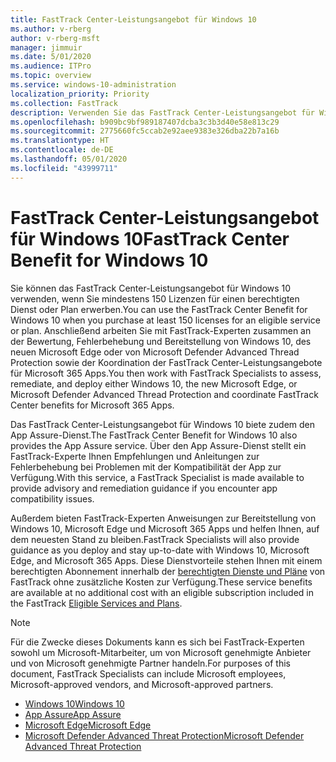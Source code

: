 ```yaml
---
title: FastTrack Center-Leistungsangebot für Windows 10
ms.author: v-rberg
author: v-rberg-msft
manager: jimmuir
ms.date: 5/01/2020
ms.audience: ITPro
ms.topic: overview
ms.service: windows-10-administration
localization_priority: Priority
ms.collection: FastTrack
description: Verwenden Sie das FastTrack Center-Leistungsangebot für Windows 10, wenn Sie *mindestens* 150 Lizenzen für einen berechtigten Dienst oder Plan erwerben.
ms.openlocfilehash: b909bc9bf989187407dcba3c3b3d40e58e813c29
ms.sourcegitcommit: 2775660fc5ccab2e92aee9383e326dba22b7a16b
ms.translationtype: HT
ms.contentlocale: de-DE
ms.lasthandoff: 05/01/2020
ms.locfileid: "43999711"
---
```

# <a name="fasttrack-center-benefit-for-windows-10"></a><span data-ttu-id="b592d-103">FastTrack Center-Leistungsangebot für Windows 10</span><span class="sxs-lookup"><span data-stu-id="b592d-103">FastTrack Center Benefit for Windows 10</span></span>

<span data-ttu-id="b592d-104">Sie können das FastTrack Center-Leistungsangebot für Windows 10 verwenden, wenn Sie mindestens 150 Lizenzen für einen berechtigten Dienst oder Plan erwerben.</span><span class="sxs-lookup"><span data-stu-id="b592d-104">You can use the FastTrack Center Benefit for Windows 10 when you purchase at least 150 licenses for an eligible service or plan.</span></span> <span data-ttu-id="b592d-105">Anschließend arbeiten Sie mit FastTrack-Experten zusammen an der Bewertung, Fehlerbehebung und Bereitstellung von Windows 10, des neuen Microsoft Edge oder von Microsoft Defender Advanced Thread Protection sowie der Koordination der FastTrack Center-Leistungsangebote für Microsoft 365 Apps.</span><span class="sxs-lookup"><span data-stu-id="b592d-105">You then work with FastTrack Specialists to assess, remediate, and deploy either Windows 10, the new Microsoft Edge, or Microsoft Defender Advanced Thread Protection and coordinate FastTrack Center benefits for Microsoft 365 Apps.</span></span> 

<span data-ttu-id="b592d-106">Das FastTrack Center-Leistungsangebot für Windows 10 biete zudem den App Assure-Dienst.</span><span class="sxs-lookup"><span data-stu-id="b592d-106">The FastTrack Center Benefit for Windows 10 also provides the App Assure service.</span></span> <span data-ttu-id="b592d-107">Über den App Assure-Dienst stellt ein FastTrack-Experte Ihnen Empfehlungen und Anleitungen zur Fehlerbehebung bei Problemen mit der Kompatibilität der App zur Verfügung.</span><span class="sxs-lookup"><span data-stu-id="b592d-107">With this service, a FastTrack Specialist is made available to provide advisory and remediation guidance if you encounter app compatibility issues.</span></span> 

<span data-ttu-id="b592d-108">Außerdem bieten FastTrack-Experten Anweisungen zur Bereitstellung von Windows 10, Microsoft Edge und Microsoft 365 Apps und helfen Ihnen, auf dem neuesten Stand zu bleiben.</span><span class="sxs-lookup"><span data-stu-id="b592d-108">FastTrack Specialists will also provide guidance as you deploy and stay up-to-date with Windows 10, Microsoft Edge, and Microsoft 365 Apps.</span></span> <span data-ttu-id="b592d-109">Diese Dienstvorteile stehen Ihnen mit einem berechtigten Abonnement innerhalb der [berechtigten Dienste und Pläne](M365-eligible-services-and-plans.md) von FastTrack ohne zusätzliche Kosten zur Verfügung.</span><span class="sxs-lookup"><span data-stu-id="b592d-109">These service benefits are available at no additional cost with an eligible subscription included in the FastTrack [Eligible Services and Plans](M365-eligible-services-and-plans.md).</span></span>
  
> [!NOTE]
> <span data-ttu-id="b592d-110">Für die Zwecke dieses Dokuments kann es sich bei FastTrack-Experten sowohl um Microsoft-Mitarbeiter, um von Microsoft genehmigte Anbieter und von Microsoft genehmigte Partner handeln.</span><span class="sxs-lookup"><span data-stu-id="b592d-110">For purposes of this document, FastTrack Specialists can include Microsoft employees, Microsoft-approved vendors, and Microsoft-approved partners.</span></span> 
    
- [<span data-ttu-id="b592d-111">Windows 10</span><span class="sxs-lookup"><span data-stu-id="b592d-111">Windows 10</span></span>](Win-10-windows-10.md)
- [<span data-ttu-id="b592d-112">App Assure</span><span class="sxs-lookup"><span data-stu-id="b592d-112">App Assure</span></span>](Win-10-app-assure.md)
- [<span data-ttu-id="b592d-113">Microsoft Edge</span><span class="sxs-lookup"><span data-stu-id="b592d-113">Microsoft Edge</span></span>](Win-10-microsoft-edge.md)
- [<span data-ttu-id="b592d-114">Microsoft Defender Advanced Threat Protection</span><span class="sxs-lookup"><span data-stu-id="b592d-114">Microsoft Defender Advanced Threat Protection</span></span>](Win-10-microsoft-defender-atp.md)

